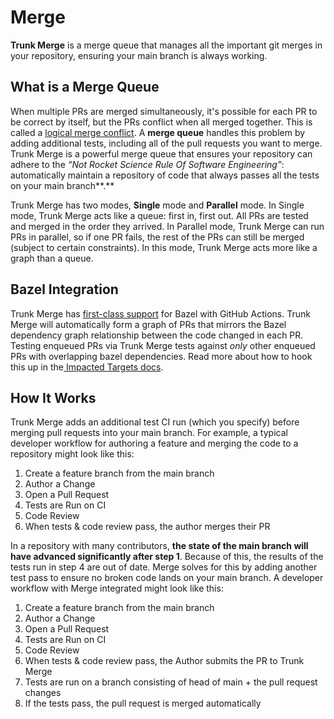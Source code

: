 # Merge

**Trunk Merge** is a merge queue that manages all the important git merges in your repository, ensuring your main branch is always working.

## What is a Merge Queue

When multiple PRs are merged simultaneously, it's possible for each PR to be correct by itself, but the PRs conflict when all merged together. This is called a [logical merge conflict](https://trunk.io/blog/what-is-a-logical-merge-conflict). A **merge queue** handles this problem by adding additional tests, including all of the pull requests you want to merge. Trunk Merge is a powerful merge queue that ensures your repository can adhere to the _“Not Rocket Science Rule Of Software Engineering”_: automatically maintain a repository of code that always passes all the tests on your main branch\*\*.\*\*

Trunk Merge has two modes, **Single** mode and **Parallel** mode. In Single mode, Trunk Merge acts like a queue: first in, first out. All PRs are tested and merged in the order they arrived. In Parallel mode, Trunk Merge can run PRs in parallel, so if one PR fails, the rest of the PRs can still be merged (subject to certain constraints). In this mode, Trunk Merge acts more like a graph than a queue.

## Bazel Integration&#x20;

Trunk Merge has [first-class support](https://github.com/trunk-io/merge-action) for Bazel with GitHub Actions. Trunk Merge will automatically form a graph of PRs that mirrors the Bazel dependency graph relationship between the code changed in each PR. Testing enqueued PRs via Trunk Merge tests against _only_ other enqueued PRs with overlapping bazel dependencies. Read more about how to hook this up in the[ Impacted Targets docs](impacted-targets.md).

## How It Works

Trunk Merge adds an additional test CI run (which you specify) before merging pull requests into your main branch. For example, a typical developer workflow for authoring a feature and merging the code to a repository might look like this:

1. Create a feature branch from the main branch
2. Author a Change
3. Open a Pull Request
4. Tests are Run on CI
5. Code Review
6. When tests & code review pass, the author merges their PR

In a repository with many contributors, **the state of the main branch will have advanced significantly after step 1**. Because of this, the results of the tests run in step 4 are out of date. Merge solves for this by adding another test pass to ensure no broken code lands on your main branch. A developer workflow with Merge integrated might look like this:

1. Create a feature branch from the main branch
2. Author a Change
3. Open a Pull Request
4. Tests are Run on CI
5. Code Review
6. When tests & code review pass, the Author submits the PR to Trunk Merge
7. Tests are run on a branch consisting of head of main + the pull request changes
8. If the tests pass, the pull request is merged automatically
